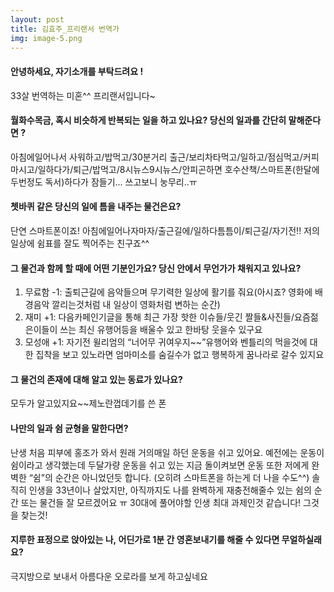 ```yaml
---
layout: post
title: 김효주_프리랜서 번역가
img: image-5.png
---
```



#### 안녕하세요, 자기소개를 부탁드려요 !

33살 번역하는 미혼^^ 프리랜서입니다~


#### 월화수목금, 혹시 비슷하게 반복되는 일을 하고 있나요? 당신의 일과를 간단히 말해준다면 ?

아침에일어나서 사워하고/밥먹고/30분거리 출근/보리차타먹고/일하고/점심먹고/커피마시고/일하다가/퇴근/밥먹고/8시뉴스9시뉴스/안피곤하면 호수산책/스마트폰(한달에 두번정도 독서)하다가 잠들기... 쓰고보니 눙무리..ㅠ

#### 쳇바퀴 같은 당신의 일에 틈을 내주는 물건은요?

단연 스마트폰이죠! 아침에일어나자마자/출근길에/일하다틈틈이/퇴근길/자기전!! 저의 일상에 쉼표를 잘도 찍어주는 친구죠^^


#### 그 물건과 함께 할 때에 어떤 기분인가요? 당신 안에서 무언가가 채워지고 있나요?

1. 무료함 -1: 출퇴근길에 음악들으며 무기력한 일상에 활기를 줘요(아시죠? 영화에 배경음악 깔리는것처럼 내 일상이 영화처럼 변하는 순간) 
2. 재미 +1: 다음카페인기글을 통해 최근 가장 핫한 이슈들/웃긴 짤들&사진들/요즘젊은이들이 쓰는 최신 유행어등을 배울수 있고 한바탕 웃을수 있구요
3. 모성애 +1: 자기전 윌리엄의 “너어무 귀여우지~~”유행어와 벤틀리의 먹을것에 대한 집착을 보고 있노라면 엄마미소를 숨길수가 없고 행복하게 꿈나라로 갈수 있지요

#### 그 물건의 존재에 대해 알고 있는 동료가 있나요?

모두가 알고있지요~~제노란껍데기를 쓴 폰

#### 나만의 일과 쉼 균형을 말한다면?

난생 처음 피부에 홍조가 와서 원래 거의매일 하던 운동을 쉬고 있어요. 예전에는 운동이 쉼이라고 생각했는데 두달가량 운동을 쉬고 있는 지금 돌이켜보면 운동 또한 저에게 완벽한 “쉼”의 순간은 아니었던듯 합니다.  (오히려 스마트폰을 하는게 더 나을 수도^^)
솔직히 인생을 33년이나 살았지만, 아직까지도 나를 완벽하게 재충전해줄수 있는 쉼의 순간 또는 물건들 잘 모르겠어요 ㅠ 30대에 풀어야할 인생 최대 과제인것 같습니다! 그것을 찾는것!


#### 지루한 표정으로 앉아있는 나, 어딘가로 1분 간 영혼보내기를 해줄 수 있다면 무얼하실래요?

극지방으로 보내서 아름다운 오로라를 보게 하고싶네요
